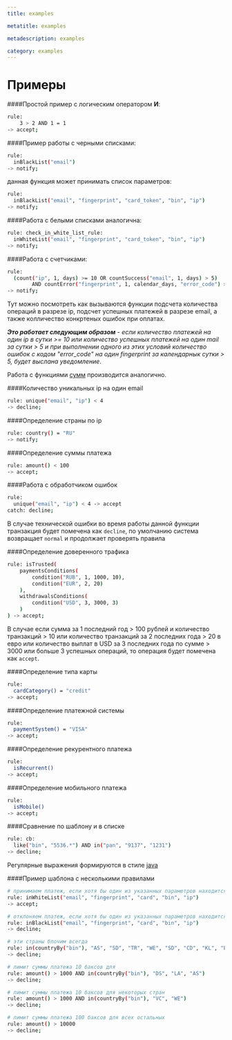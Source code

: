 ```yaml
---
title: examples

metatitle: examples

metadescription: examples

category: examples
---
```


# Примеры

####Простой пример с логическим оператором **И**:

```sh
rule: 
    3 > 2 AND 1 = 1 
-> accept;
```

####Пример работы с черными списками:

```sh
rule: 
  inBlackList("email")
-> notify;
```

данная функция может принимать список параметров:

```sh
rule: 
  inBlackList("email", "fingerprint", "card_token", "bin", "ip")
-> notify;
```

####Работа с белыми списками аналогична:

```sh
rule: check_in_white_list_rule: 
  inWhiteList("email", "fingerprint", "card_token", "bin", "ip")
-> notify;
```

####Работа с счетчиками:

```sh
rule: 
  (count("ip", 1, days) >= 10 OR countSuccess("email", 1, days) > 5)
        AND countError("fingerprint", 1, calendar_days, "error_code") > 5
-> notify;
```

Тут можно посмотреть как вызываются функции подсчета количества операций в разрезе ip, 
подсчет успешных платежей в разрезе email, а также колличество конкртеных ошибок при оплатах.

**_Это работает следующим образом_** - _если количество платежей на один ip в сутки >= 10 
или количество успешных платежей на один mail за сутки > 5 
и при выполнении одного из этих условий количество ошибок с кодом "error_code" на один fingerprint за календарнык сутки > 5, 
будет выслана уведомление_.

Работа с функциями [сумм](../operations/#summ) производится аналогично.

####Количество уникальных ip на один email

```sh
rule: unique("email", "ip") < 4
-> decline;
```

####Определение страны по ip

```sh
rule: country() = "RU"
-> notify;
```

####Определение суммы платежа

```sh
rule: amount() < 100
-> accept;
```

####Работа с обработчиком ошибок

```sh
rule: 
  unique("email", "ip") < 4 -> accept
catch: decline;
```

В случае технической ошибки во время работы данной функции транзакция будет помечена как ```decline```,
по умолчанию система возвращает ```normal``` и продолжает проверять правила

####Определение доверенного трафика

```sh
rule: isTrusted(
    paymentsConditions(
        condition("RUB", 1, 1000, 10),
        condition("EUR", 2, 20)
    ),
    withdrawalsConditions(
        condition("USD", 3, 3000, 3)
    )
) -> accept;
```

В случае если сумма за 1 последний год > 100 рублей и количество транзакций > 10 
или количество транзакций за 2 последних года  > 20 в евро 
или количество выплат в USD за 3 последних года по сумме > 3000 или больше 3 успешных операций,
то операция будет помечена как ```accept```.

####Определение типа карты

```sh
rule: 
  cardCategory() = "credit"
-> accept;
```

####Определение платежной системы

```sh
rule: 
  paymentSystem() = "VISA"
-> accept;
```

####Определение рекурентного платежа

```sh
rule: 
  isRecurrent()
-> accept;
```


####Определение мобильного платежа

```sh
rule: 
  isMobile()
-> accept;
```


####Сравнение по шаблону и в списке

```sh
rule: cb:
  like("bin", "5536.*") AND in("pan", "9137", "1231")
-> decline;
```
Регулярные выражения формируются в стиле [java](https://docs.oracle.com/javase/8/docs/api/java/util/regex/Pattern.html)

####Пример шаблона с несколькими правилами

```sh
# принимаем платеж, если хотя бы один из указанных параметров находится в вайтлисте
rule: inWhiteList("email", "fingerprint", "card", "bin", "ip") 
-> accept; 

# отклоняем платеж, если хотя бы один из указанных параметров находится в блэклисте
rule: inBlackList("email", "fingerprint", "card", "bin", "ip") 
-> decline; 

# эти страны блочим всегда
rule: in(countryBy("bin"), "AS", "SD", "TR", "WE", "SD", "CD", "KL", "EW", "VF", "XZ", "CD") 
-> decline; 

# лимит суммы платежа 10 баксов для 
rule: amount() > 1000 AND in(countryBy("bin"), "DS", "LA", "AS") 
-> decline; 

# лимит суммы платежа 10 баксов для некоторых стран
rule: amount() > 1000 AND in(countryBy("bin"), "VC", "WE") 
-> decline;

# лимит суммы платежа 100 баксов для всех остальных
rule: amount() > 10000 
-> decline;
```